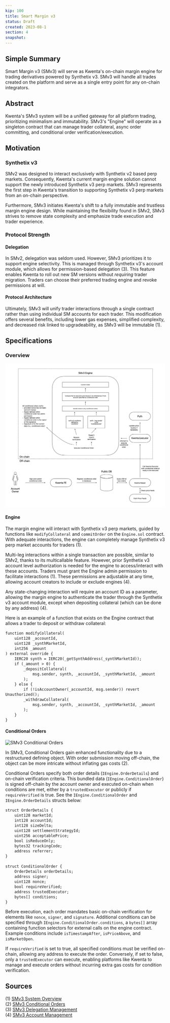 ```yaml
---
kip: 100
title: Smart Margin v3
status: Draft
created: 2023-08-1
section: 4
snapshot:
---
```


## Simple Summary

Smart Margin v3 (SMv3) will serve as Kwenta's on-chain margin engine for trading derivatives powered by Synthetix v3. SMv3 will handle all trades created on the platform and serve as a single entry point for any on-chain integrators.

## Abstract

Kwenta's SMv3 system will be a unified gateway for all platform trading, prioritizing minimalism and immutability. SMv3's "Engine" will operate as a singleton contract that can manage trader collateral, async order committing, and conditional order verification/execution. 

## Motivation

### Synthetix v3

SMv2 was designed to interact exclusively with Synthetix v2 based perp markets. Consequently, Kwenta's current margin engine solution cannot support the newly introduced Synthetix v3 perp markets. SMv3 represents the first step in Kwenta's transition to supporting Synthetix v3 perp markets from an on-chain perspective.

Furthermore, SMv3 initiates Kwenta's shift to a fully immutable and trustless margin engine design. While maintaining the flexibility found in SMv2, SMv3 strives to remove state complexity and emphasize trade execution and trader experience. 

### Protocol Strength

#### Delegation

In SMv2, delegation was seldom used. However, SMv3 prioritizes it to support engine selectivity. This is managed through Synthetix v3's account module, which allows for permission-based delegation (3). This feature enables Kwenta to roll out new SM versions without *requiring* trader migration. Traders can choose their preferred trading engine and revoke permissions at will.

#### Protocol Architecture

Ultimately, SMv3 will unify trader interactions through a single contract rather than using individual SM accounts for each trader. This modification offers several benefits, including lower gas expenses, simplified complexity, and decreased risk linked to upgradeability, as SMv3 will be immutable (1).

## Specifications

### Overview

![SMv3 System Overview](public/images/kip-100-smv3-conditional-orders.png)

#### Engine

The margin engine will interact with Synthetix v3 perp markets, guided by functions like `modifyCollateral` and `commitOrder` on the `Engine.sol` contract. With adequate interactions, the engine can completely manage Synthetix v3 perp market accounts for traders (1). 

Multi-leg interactions within a single transaction are possible, similar to SMv2, thanks to its multicallable feature. However, prior Synthetix v3 account level authorization is needed for the engine to access/interact with these accounts. Traders must grant the Engine admin permission to facilitate interactions (1). These permissions are adjustable at any time, allowing account creators to include or exclude engines (4).

Any state-changing interaction will require an account ID as a parameter, allowing the margin engine to authenticate the trader through the Synthetix v3 account module, except when depositing collateral (which can be done by any address) (4).

Here is an example of a function that exists on the Engine contract that allows a trader to deposit or withdraw collateral:

```
function modifyCollateral(
    uint128 _accountId,
    uint128 _synthMarketId,
    int256 _amount
) external override {
    IERC20 synth = IERC20(_getSynthAddress(_synthMarketId));
    if (_amount > 0) {
        _depositCollateral(
            msg.sender, synth, _accountId, _synthMarketId, _amount
        );
    } else {
        if (!isAccountOwner(_accountId, msg.sender)) revert Unauthorized();
        _withdrawCollateral(
            msg.sender, synth, _accountId, _synthMarketId, _amount
        );
    }
}
```

#### Conditional Orders

![SMv3 Conditional Orders](public/images/images/kip-100-smv3-conditional-orders.png)

In SMv3, Conditional Orders gain enhanced functionality due to a restructured defining object. With order submission moving off-chain, the object can be more intricate without inflating gas costs (2). 

Conditional Orders specify both order details (`IEngine.OrderDetails`) and on-chain verification criteria. This bundled data (`IEngine.ConditionalOrder`) is signed off-chain by the account owner and executed on-chain when conditions are met, either by a `trustedExecutor` or publicly if `requireVerified` is true. See the `IEngine.ConditionalOrder` and `IEngine.OrderDetails` structs below:

```
struct OrderDetails {
    uint128 marketId;
    int128 accountId;
    int128 sizeDelta;
    uint128 settlementStrategyId;
    uint256 acceptablePrice;
    bool isReduceOnly;
    bytes32 trackingCode;
    address referrer;
}

struct ConditionalOrder {
    OrderDetails orderDetails;
    address signer;
    uint128 nonce;
    bool requireVerified;
    address trustedExecutor;
    bytes[] conditions;
}
```

Before execution, each order mandates basic on-chain verification for elements like `nonce`, `signer`, and `signature`. Additional conditions can be specified through `IEngine.ConditionalOrder.conditions`, a `bytes[]` array containing function selectors for external calls on the engine contract. Example conditions include `isTimestampAfter`, `isPriceAbove`, and `isMarketOpen`.

If `requireVerified` is set to true, all specified conditions must be verified on-chain, allowing any address to execute the order. Conversely, if set to false, only a `trustedExecutor` can execute, enabling platforms like Kwenta to manage and execute orders without incurring extra gas costs for condition verification.

## Sources

(1) [SMv3 System Overview](https://github.com/Kwenta/smart-margin-v3/wiki/What-is-Smart-Margin) <br>
(2) [SMv3 Conditional Orders](https://github.com/Kwenta/smart-margin-v3/wiki/Conditional-Orders) <br>
(3) [SMv3 Delegation Management](https://github.com/Kwenta/smart-margin-v3/wiki/Delegate-Management) <br>
(4) [SMv3 Account Management](https://github.com/Kwenta/smart-margin-v3/wiki/Account-Management) <br>